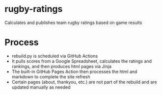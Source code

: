# rugby-ratings
Calculates and publishes team rugby ratings based on game results

# Process
- rebuild.py is scheduled via GitHub Actions
- It pulls scores from a Google Spreadsheet, calculates the ratings and rankings, and then produces html pages via Jinja
- The built-in GitHub Pages Action then processes the html and markdown to complete the site refresh
- Certain pages (about, thankyou, etc.) are not part of the rebuild and are updated manually as needed
